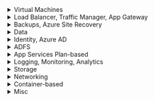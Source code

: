 <details>
   <summary>Virtual Machines</summary>
   
**How to visualize the different processes running on VMs?** - Azure Services Map

**How to collect Windows Security logs and store for x years?** - Azure Log Analytics Agent but also Diagnostics Agent
   
**How to collect Windows Performance counters?** - Azure Log Analytics Agent

**Have a registered .NET app installed on VM and want it to authenticate to Azure resources using VM Managed Service identity - how?**
- Have it use the *Azure Instance Metadata Service Identity* to generate the request token

**Low priority nodes**
- Become unavailable if Azure does not have enough capacity

**What VM types are not supported/allowed by Azure Batch Jobs?**
- A series
- Burstable

## HPC

**Which SKUs?** - H and N

**What is RDMA?** - remote direct memory access
- Requires InfiniBand networking
- low latency, high bandwidth 
- Also requires SR-IOV
   
## Accelerated Networking   

**Need network optimized compute - what?** - D, F, E, L, M support Accelerated Networking   
   
**Accelerated networking - what is it?** - reduces latency, jitter, and CPU utilization

**What settings do you need to enable?** - Single Root I/O Virtualization (SR-IOV)

</details>   


<details>
   <summary>Load Balancer, Traffic Manager, App Gateway </summary>
   
**Need SSL offloading** - App Gateway; Load Balancer does not support   

**Region failure - protect web app cheapest way?** - Traffic Manager
   
</details>   

<details>
   <summary>Backups, Azure Site Recovery </summary>
   
**Fastest RTO for a VM?** - ARS

**RPO for ASR?** 
- VMs - 1 day
- Database backups: 15 minutes

**RPO for Azure Backup?**
- 1 day

**Want long term retention of backups - how?** - Set `Long term retention` in Azure Backup

**After a restore, want a custom script to run - how?** - Azure Automation Runbooks (https://docs.microsoft.com/en-us/azure/site-recovery/site-recovery-runbook-automation)

**Where to define custom scripts to run?** - In ASR, customize *Recovery plan*

**Diff. b/w Azure Backup and Azure Site Recovery?** 
- ASR use cases:
   - Business continuity and disaster recovery
   - Want to replicate VM configuration and data to Azure or to another datacenter
- Azure Backup - more granular

</details>   

<details>
   <summary>Data </summary>

## Azure Data Factory

**Need to copy 500GB of files to Azure - how?**
- Import/Export
- ADF

**Azure Data Factory - need to copy files from on-prem into Azure Blob storage. How?**
- Install the *Integration Runtime*
   
**Synapse - "petabytes of data and complex queries"**

## Cosmos DB
- 99.99% SLA
- Crazy fast read/write even worldwide (<10ms read, <15ms write for worldwide)
- Can authenticate apps using Managed Service Identity

## Azure SQL

**Where to send Azure SQL Database audit data?** - Log Analytics, Event Hub, or a Storage Account

**Company has SQL licenses already - should they migrate to a fixed-size DTU or vCore Azure SQL database?** - vCore   
   
**MSFT recommended way to migrate database to Azure?** - old way was BACPAC uploaded to Azure BLOB storage   

#### Backups and retention

**Which editions allow long term retention?**
- All except SQL DW

**Want long term retention of Azure SQL Database backups?** 
- https://docs.microsoft.com/en-us/azure/azure-sql/database/long-term-retention-overview
- Full backups taken automatically
- Long Term Retention copies these to different blobs for long term storage
- LTR policy has 4 settings:
      - Weekly backup retention (W) - one backup every week will be copied to the long-term storage
      - Monthly backup retention (M) - first backup of each month will be copied to the long-term storage
      - Yearly backup retention (Y) - one backup during the week specified by WeekOfYear will be copied to the long-term storage
      - Week of year (WeekOfYear) - only used w Y

**What are the default retentions?**
- Basic - 7 days
- Standard - 35 days
- Premium - 35 days
- SQL DW - snapshots every 7 days

</details>   

<details>
   <summary>Identity, Azure AD </summary>
   
**AD DS - what can it do?** - domain join, group policy, LDAP, Kerberos, NTLM, fully compatible w Windows AD
   
**Azure AD Id. Protection vs. PIM?** - almost always going to be PIM
   
# Which SKUs support...   

**JIT?** - P1 and P2

**Time bound access?** - P2 (PIM)

**Custom groups?** - P1


# How to...

**P2 customer - Want to get alerts whenever roles are activated + provide JIT access** - PIM

**P2 customer - ability to conduct access reviews** - PIM

**MFA for risky sign ins?** - P2 (PIM)





**
</details>   

<details>
   <summary>ADFS </summary>
# ADFS
   
**Can you authenticate on-prem users to AAD using ADFS?** - Yes
   
**How to monitor - ADFS?** - Active Direction Federation Services Health Check in Log Analytics

**How to monitor - WAP?** - Azure AD Connect Health
   
</details>   

<details>
   <summary>App Services Plan-based</summary>

**Want to run image processing app 1x per hour but not get charged when compute is not running - how?**
- Azure Functions
- Azure Web Jobs
- Azure Logic App **with recurring trigger** - if that's not in reqs, the answer is "No" for these

</details>   

<details>
   <summary> Logging, Monitoring, Analytics </summary>
   
### Log Analytics vs. Azure Monitor - which one?

- Metrics on Azure infrastructure? AzMon
- Status on functionality within Azure infrastructure? AzMon (which is which Service Health lives)
- Notice of security advisories? AzMon, within Service Health

**Microsoft Monitoring Agent = Log Analytics Agent**

**Want to monitor on-prem VMs in Azure - how?** - Install Microsoft Monitoring Agent

**Max retention you can set for raw data points?** - 730 days

**How to monitor traffic to VM from outside?** - Traffic Analytics

**Want report showing all "write" activity - how?** - Activity Log

**Give ability to view resource usage and performance data only?** - Log Analytics

**Give ability to visualize relationships between application components** - App Insights

</details>   

<details>
   <summary>Storage</summary>
   
**StorSimple - uses Azure Storage Blob account to copy snapshots of the data**
   
**Table storage - SLA?** - 99.99%

**Table storage - speed?** - Fast.

**How to rehydrate archive tier BLOB data?**
- Change tier to hot or cool
- May take 15 hours for large blobs; lots of small blobs may take longer

**Want to use SMB file share on Windows 2016 - what performance tier?** - Standard only; Premium only allows BLOBs

</details>   

<details>
   <summary>Networking</summary>
   
**ExpressRoute and poor VM network perf - how to monitor?** - Network Watcher w IP Flow Verify
- ExpressRoute = Network Watcher
- Log Analytics can monitor NSG flow logs but not ER
   
**On-prem - all traffic to Azure subnet must flow through virtual appliance. How?**
1. ExpressRoute
2. Route table w forced tunneling
   
**What offers redundant pair of cross connections?** ExpressRoute (acc. to Udemy)   
   
**VPN Gateways**
-  - only VpnGw1+ support active-active gateways
- Cannot have address in same address space as on prem
- Use /27 CIDR

**Can you create a vnet peering between Classic and Resource Manager vnets?** - Yes

**Can you create a vnet peering between Classic and Classic?** - No

# Scenario: Company has deployed apps to Azure VMs. Certificates for point-to-site VPN have been created by on-premise CA. How to set up P2S on each laptop?

- https://docs.microsoft.com/en-us/azure/vpn-gateway/vpn-gateway-certificates-point-to-site
- https://docs.microsoft.com/en-us/azure/vpn-gateway/point-to-site-how-to-vpn-client-install-azure-cert
- https://docs.microsoft.com/en-us/azure/vpn-gateway/vpn-gateway-howto-point-to-site-resource-manager-portal#installclientcert

**What goes in the Personal certificate store on each laptop?** - User certificate that has the private key
- \Current Users\Personal\Certificates

**What goes in the Computer Personal store on each laptop?** - User certificate that has the private key
- https://stackoverflow.com/questions/5671772/why-is-there-a-computer-personal-certificates-store-and-also-current-user-per
- \Computer\Personal\Certificates

**What goes in the Azure VPN Gateway?** - the root CA certificate that has the public key

</details>   

<details>
   <summary>Container-based</summary>

**Modernize legacy ASP/etc app that is frail - simplest way?** - Use ACR
</details>   

<details>
   <summary>Misc </summary>
   
**Large-scale parallel... high performance computing... HPC... intrinsically parallel... ** - Azure Batch Jobs   

**Region-specific services - must create in each region**
- Key Vault
- Load Balancer
- Application Gateway
- VM Scale Sets

**ITSM?** - yes. Using the ITSM Connector with:
- ServiceNow
- System Center Service Manager
- Provance
- Cherwell

With ITSMC, you can:
- Create work items in ITSM tool, based on your Azure alerts (metric alerts, Activity Log alerts and Log Analytics alerts)
- Optionally, you can sync your incident and change request data from your ITSM tool to an Azure Log Analytics workspace.

**Wire Data has been replaced by Service Map**
</details>   

